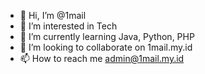 - 👋 Hi, I’m @1mail
- 👀 I’m interested in Tech
- 🌱 I’m currently learning Java, Python, PHP
- 💞️ I’m looking to collaborate on 1mail.my.id
- 📫 How to reach me admin@1mail.my.id

<!---
1mail/1mail is a ✨ special ✨ repository because its `README.md` (this file) appears on your GitHub profile.
You can click the Preview link to take a look at your changes.
--->
